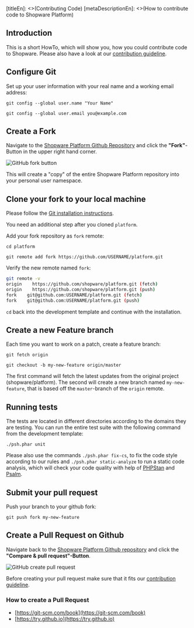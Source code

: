 [titleEn]: <>(Contributing Code)
[metaDescriptionEn]: <>(How to contribute code to Shopware Platform)

## Introduction

This is a short HowTo, which will show you, how you could contribute code to Shopware.
Please also have a look at our [contribution guideline](./10-contribution-guideline.md).

## Configure Git

Set up your user information with your real name and a working email address:

```git config --global user.name "Your Name"```

```git config --global user.email you@example.com```

## Create a Fork
Navigate to the [Shopware Platform Github Repository](https://github.com/shopware/platform) and click the **"Fork"**-Button in the upper right hand corner.

![GitHub fork button](./img/github-fork-button.png)

This will create a "copy" of the entire Shopware Platform repository into your personal user namespace.

## Clone your fork to your local machine

Please follow the [Git installation instructions](https://github.com/shopware/platform#quickstart--installation).

You need an additional step after you cloned `platform`.

Add your fork repository as `fork` remote:

`cd platform`

`git remote add fork https://github.com/USERNAME/platform.git`


Verify the new remote named `fork`:

```bash
git remote -v
origin    https://github.com/shopware/platform.git (fetch)
origin    https://github.com/shopware/platform.git (push)
fork    git@github.com:USERNAME/platform.git (fetch)
fork    git@github.com:USERNAME/platform.git (push)
```

`cd` back into the development template and continue with the installation.

## Create a new Feature branch

Each time you want to work on a patch, create a feature branch:

`git fetch origin`

`git checkout -b my-new-feature origin/master`

The first command will fetch the latest updates from the original project (shopware/platform).
The second will create a new branch named `my-new-feature`, that is based off the `master`-branch of the `origin` remote.

## Running tests
The tests are located in different directories according to the domains they are testing.
You can run the entire test suite with the following command from the development template:

`./psh.phar unit`

Please also use the commands `./psh.phar fix-cs`, to fix the code style according to our rules
and `./psh.phar static-analyze` to run a static code analysis, which will check your code quality with help of [PHPStan](https://github.com/phpstan/phpstan) and [Psalm](https://github.com/vimeo/psalm).

## Submit your pull request

Push your branch to your github fork:

`git push fork my-new-feature`

## Create a Pull Request on Github
Navigate back to the [Shopware Platform Github repository](https://github.com/shopware/platform) and click the **"Compare & pull request"-Button**.

![GitHub create pull request](./img/github-create-pull-request.png)

Before creating your pull request make sure that it fits our [contribution guideline](./10-contribution-guideline.md).

### How to create a Pull Request

- [https://git-scm.com/book](https://git-scm.com/book)
- [https://try.github.io](https://try.github.io)
